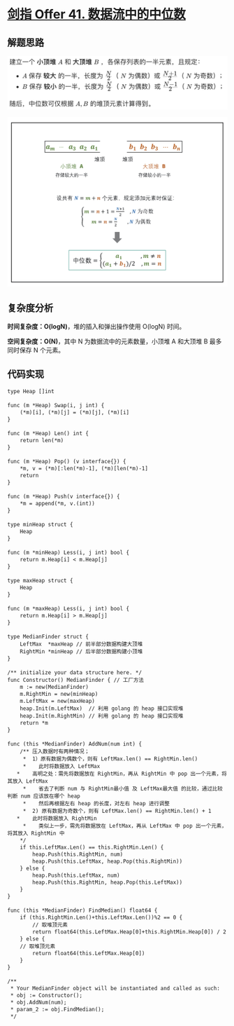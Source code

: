 # [剑指 Offer 41. 数据流中的中位数](https://leetcode-cn.com/problems/shu-ju-liu-zhong-de-zhong-wei-shu-lcof/)

## 解题思路

![8009FF9B-4BED-481C-83EE-FC157D22522B](images/8009FF9B-4BED-481C-83EE-FC157D22522B.png)

![3D78A7EA-EA15-4B4D-8F7B-B4482F81DE13](images/3D78A7EA-EA15-4B4D-8F7B-B4482F81DE13.png)

## 复杂度分析

**时间复杂度：O(logN)**，堆的插入和弹出操作使用 O(log⁡N) 时间。

**空间复杂度：O(N)**，其中 N 为数据流中的元素数量，小顶堆 A 和大顶堆 B 最多同时保存 N 个元素。 

## 代码实现

```golang
type Heap []int

func (m *Heap) Swap(i, j int) {
	(*m)[i], (*m)[j] = (*m)[j], (*m)[i]
}

func (m *Heap) Len() int {
	return len(*m)
}

func (m *Heap) Pop() (v interface{}) {
	*m, v = (*m)[:len(*m)-1], (*m)[len(*m)-1]
	return
}

func (m *Heap) Push(v interface{}) {
	*m = append(*m, v.(int))
}

type minHeap struct {
	Heap
}

func (m *minHeap) Less(i, j int) bool {
	return m.Heap[i] < m.Heap[j]
}

type maxHeap struct {
	Heap
}

func (m *maxHeap) Less(i, j int) bool {
	return m.Heap[i] > m.Heap[j]
}

type MedianFinder struct {
	LeftMax  *maxHeap // 前半部分数据构建大顶堆
	RightMin *minHeap // 后半部分数据构建小顶堆
}

/** initialize your data structure here. */
func Constructor() MedianFinder { // 工厂方法
	m := new(MedianFinder)
	m.RightMin = new(minHeap)
	m.LeftMax = new(maxHeap)
	heap.Init(m.LeftMax)  // 利用 golang 的 heap 接口实现堆
	heap.Init(m.RightMin) // 利用 golang 的 heap 接口实现堆
	return *m
}

func (this *MedianFinder) AddNum(num int) {
	/** 压入数据时有两种情况；
	 *  1）原有数据为偶数个，则有 LeftMax.len() == RightMin.len()
	 *    此时将数据放入 LeftMax
   *    高明之处：需先将数据放在 RightMin，再从 RightMin 中 pop 出一个元素，将其放入 LeftMax
	 *    省去了判断 num 与 RightMin最小值 及 LeftMax最大值 的比较，通过比较判断 num 应该放在哪个 heap
	 *    然后再根据左右 heap 的长度，对左右 heap 进行调整
	 *  2) 原有数据为奇数个，则有 LeftMax.len() == RightMin.len() + 1
   *    此时将数据放入 RightMin
	 *    类似上一步，需先将数据放在 LeftMax，再从 LeftMax 中 pop 出一个元素，将其放入 RightMin 中
	*/
	if this.LeftMax.Len() == this.RightMin.Len() {
		heap.Push(this.RightMin, num)
		heap.Push(this.LeftMax, heap.Pop(this.RightMin))
	} else {
		heap.Push(this.LeftMax, num)
		heap.Push(this.RightMin, heap.Pop(this.LeftMax))
	}
}

func (this *MedianFinder) FindMedian() float64 {
	if (this.RightMin.Len()+this.LeftMax.Len())%2 == 0 {
		// 取堆顶元素
		return float64(this.LeftMax.Heap[0]+this.RightMin.Heap[0]) / 2
	} else {
    // 取堆顶元素
		return float64(this.LeftMax.Heap[0])
	}
}

/**
 * Your MedianFinder object will be instantiated and called as such:
 * obj := Constructor();
 * obj.AddNum(num);
 * param_2 := obj.FindMedian();
 */
```